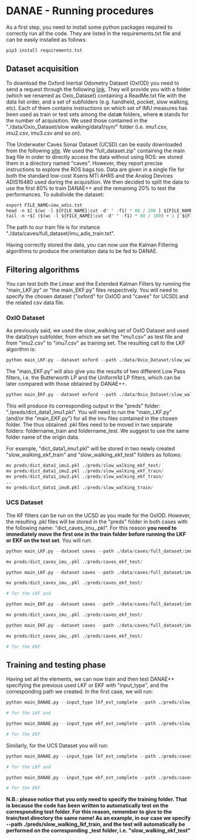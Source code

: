 # DANAE - Running procedures
As a first step, you need to install some python packages required to correctly run all the code. They are listed in the requirements.txt file and can be easily installed as follows:

```Python
pip3 install requirements.txt
```

## Dataset acquisition
To download the Oxford Inertial Odometry Dataset (OxIOD) you need to send a request through the following [link](https://forms.gle/wjE7u5AonoyyrgXJ7). They will provide you with a folder (which we renamed as Oxio_Dataset) containing a ReadMe.txt file with the data list order, and a set of subfolders (e.g. handheld, pocket, slow walking, etc). Each of them contains instructions on which set of IMU measures has been used as train or test sets among the data**n** folders, where **n** stands for the number of acquisition. We used those contained in the "./data/Oxio_Dataset/slow walking/data1/syn/" folder (i.e. imu1.csv, imu2.csv, imu3.csv and so on).

The Underwater Caves Sonar Dataset (UCSD) can be easily downloaded from the following [site](https://cirs.udg.edu/caves-dataset/). We used the "full_dataset.zip" containing the main bag file in order to directly access the data without using ROS: we stored them in a directory named "caves". However, they report precise instructions to explore the ROS bags too.
Data are given in a single file for both the standard low-cost Xsens MTi AHRS and the Analog Devices ADIS16480 used during the acquisition. We then decided to split the data to use the first 80% to train DANAE++ and the remaining 20% to test the performances. To subdivide the dataset:

```Python
export FILE_NAME=imu_adis.txt
head -n $[ $(wc -l ${FILE_NAME}|cut -d" " -f1) * 80 / 100 ] ${FILE_NAME} > imu_adis_train.txt
tail -n +$[ ($(wc -l ${FILE_NAME}|cut -d" " -f1) * 80 / 100) + 1 ] ${FILE_NAME} > imu_adis_test.txt
```
The path to our train file is for instance "./data/caves/full_dataset/imu_adis_train.txt".

Having correctly stored the data, you can now use the Kalman Filtering algorithms to produce the orientation data to be fed to DANAE.

## Filtering algorithms
You can test both the Linear and the Extended Kalman Filters by running the "main_LKF.py" or "the main_EKF.py" files respectively. You will need to specify the chosen dataset ("oxford" for OxIOD and "caves" for UCSD) and the related csv data file. 

### OxIO Dataset
As previously said, we used the slow_walking set of OxIO Dataset and used the data1/syn subfolder, from which we set the "imu1.csv" as test file and from "imu2.csv" to "imu7.csv" as training set. The resulting call to the LKF algorithm is:

```Python
python main_LKF.py --dataset oxford --path ./data/Oxio_Dataset/slow_walking/data1/syn/imu1.csv
```
The "main_EKF.py" will also give you the results of two different Low Pass filters, i.e. the Butterworth LP and the Uniform1d LP filters, which can be later compared with those obtained by DANAE++.

```Python
python main_EKF.py --dataset oxford --path ./data/Oxio_Dataset/slow_walking/data1/syn/imu1.csv
```
This will produce its corresponding output in the "preds" folder: "./preds/dict_data1_imu1.pkl".
You will need to run the "main_LKF.py" (and/or the "main_EKF.py") for all the imu files contained in the chosen folder.
The thus obtained .pkl files need to be moved in two separate folders: foldername_train and foldername_test. We suggest to use the same folder name of the origin data. 

For example, "dict_data1_imu1.pkl" will be stored in two newly created "slow_walking_ekf_train" and "slow_walking_ekf_test" folders as follows:

```Python
mv preds/dict_data1_imu1.pkl ./preds/slow_walking_ekf_test/
mv preds/dict_data1_imu2.pkl ./preds/slow_walking_ekf_train/
mv preds/dict_data1_imu3.pkl ./preds/slow_walking_ekf_train/
..
mv preds/dict_data1_imu8.pkl ./preds/slow_walking_train/
```
### UCS Dataset
The KF filters can be run on the UCSD as you made for the OxIOD. However, the resulting .pkl files will be stored in the "preds" folder in both cases with the following name: "dict_caves_imu_.pkl". For this reason **you need to immediately move the first one in the train folder before running the LKF or EKF on the test set**. You will run:

```Python
python main_LKF.py --dataset caves --path ./data/caves/full_dataset/imu_adis_train.txt

mv preds/dict_caves_imu_.pkl ./preds/caves_ekf_test/

python main_LKF.py --dataset caves --path ./data/caves/full_dataset/imu_adis_test.txt

mv preds/dict_caves_imu_.pkl ./preds/caves_ekf_test/

# for the LKF and

python main_EKF.py --dataset caves --path ./data/caves/full_dataset/imu_adis_train.txt

mv preds/dict_caves_imu_.pkl ./preds/caves_ekf_test/

python main_EKF.py --dataset caves --path ./data/caves/full_dataset/imu_adis_test.txt

mv preds/dict_caves_imu_.pkl ./preds/caves_ekf_test/

# for the EKF
```

## Training and testing phase

Having set all the elements, we can now train and then test DANAE++ specifying the previous used LKF or EKF with "input_type", and the corresponding path we created. In the first case, we will run:

```Python
python main_DANAE.py --input_type lkf_est_complete --path ./preds/slow_walking_lkf_train

# for the LKF and

python main_DANAE.py --input_type ekf_est_complete --path ./preds/slow_walking_ekf_train

# for the EKF
```
Similarly, for the UCS Dataset you will run:

```Python
python main_DANAE.py --input_type lkf_est_complete --path ./preds/caves_lkf_train

# for the LKF and

python main_DANAE.py --input_type ekf_est_complete --path ./preds/caves_ekf_train

# for the EKF
```
**N.B.: please notice that you only need to specify the training folder. That is because the code has been written to automatically test on the corresponding test folder. For this reason, remember to give to the train/test directory the same name! As an example, in our case we specify  --path ./preds/slow_walking_lkf_train, and the test will automatically be performed on the corresponding _test folder, i.e. "slow_walking_ekf_test"**
